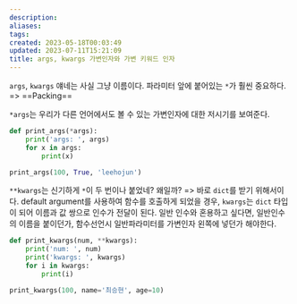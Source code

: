 ```yaml
---
description:
aliases: 
tags: 
created: 2023-05-18T00:03:49
updated: 2023-07-11T15:21:09
title: args, kwargs 가변인자와 가변 키워드 인자
---
```


`args`, `kwargs` 얘네는 사실 그냥 이름이다. 파라미터 앞에 붙어있는 `*`가 훨씬 중요하다. => ==Packing==

`*args`는 우리가 다른 언어에서도 볼 수 있는 가변인자에 대한 저시기를 보여준다.
```python
def print_args(*args):
    print('args: ', args)
    for x in args:
        print(x)

print_args(100, True, 'leehojun')
```

`**kwargs`는 신기하게 `*`이 두 번이나 붙었네? 왜일까? => 바로 `dict`를 받기 위해서이다. default argument를 사용하여 함수를 호출하게 되었을 경우, `kwargs`는 `dict` 타입이 되어 이름과 값 쌍으로 인수가 전달이 된다. 일반 인수와 혼용하고 싶다면, 일반인수의 이름을 붙이던가, 함수선언시 일반파라미터를 가변인자 왼쪽에 넣던가 해야한다.
```python
def print_kwargs(num, **kwargs):
    print('num: ', num)
    print('kwargs: ', kwargs)
    for i in kwargs:
        print(i)

print_kwargs(100, name='최승현', age=10)
```
